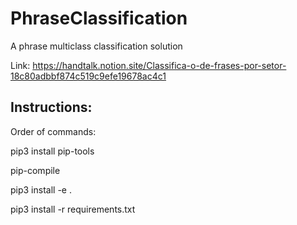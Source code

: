# PhraseClassification
A phrase multiclass classification solution

Link: https://handtalk.notion.site/Classifica-o-de-frases-por-setor-18c80adbbf874c519c9efe19678ac4c1

## Instructions:

Order of commands: 

pip3 install pip-tools

pip-compile

pip3 install -e .

pip3 install -r requirements.txt
